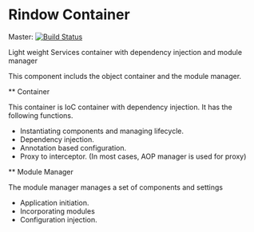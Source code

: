 Rindow Container
================
Master: [![Build Status](https://travis-ci.com/rindow/rindow-container.png?branch=master)](https://travis-ci.com/rindow/rindow-container)

Light weight Services container with dependency injection and module manager

This component includs the object container and the module manager.

** Container

This container is IoC container with dependency injection. It has the following functions.

- Instantiating components and managing lifecycle.
- Dependency injection.
- Annotation based configuration.
- Proxy to interceptor. (In most cases, AOP manager is used for proxy)


** Module Manager

The module manager manages a set of components and settings

- Application initiation.
- Incorporating modules
- Configuration injection.
